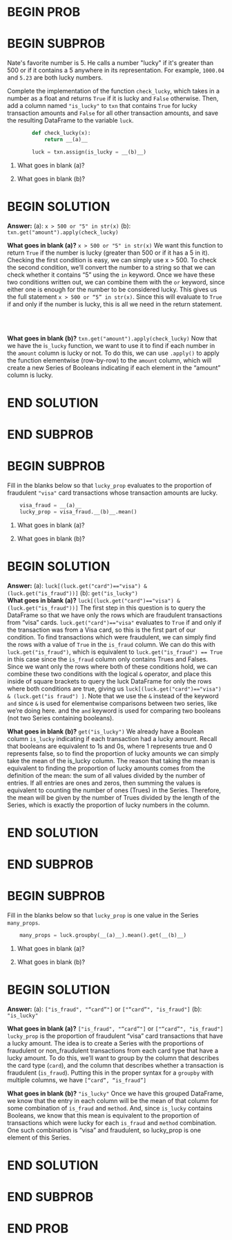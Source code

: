 # BEGIN PROB

# BEGIN SUBPROB

Nate's favorite number is 5. He calls a number "lucky\" if it's greater
than 500 or if it contains a 5 anywhere in its representation. For
example, `1000.04` and `5.23` are both lucky numbers.

Complete the implementation of the function `check_lucky`, which takes
in a number as a float and returns `True` if it is lucky and `False`
otherwise. Then, add a column named `"is_lucky"` to `txn` that contains
`True` for lucky transaction amounts and `False` for all other
transaction amounts, and save the resulting DataFrame to the variable
`luck`.
```py
        def check_lucky(x):
            return __(a)__

        luck = txn.assign(is_lucky = __(b)__)
```

1.  What goes in blank (a)?


2.  What goes in blank (b)?


# BEGIN SOLUTION
**Answer:** (a): `x > 500 or "5" in str(x)`
(b): `txn.get("amount").apply(check_lucky)`

**What goes in blank (a)?** `x > 500 or "5" in str(x)`
We want this function to return `True` if the number is lucky (greater than 500 or if it has a 5 in it). Checking the first condition is easy,
 we can simply use x > 500. To check the second condition, we’ll convert the number to a string so that we can check whether it contains “5” using the `in` keyword.
  Once we have these two conditions written out, we can combine them with the `or` keyword, since either one is enough for the number to be considered lucky. 
  This gives us the full statement `x > 500 or “5” in str(x)`. Since this will evaluate to `True` if and only if the number is lucky, this is all we need in the return statement.


<br><br>

**What goes in blank (b)?** `txn.get("amount").apply(check_lucky)`
Now that we have the i`s_lucky` function, we want to use it to find if each number in the `amount` column is lucky or not. To do this, we 
can use `.apply()` to apply the function elementwise (row-by-row) to the `amount` column, which will create a new Series of Booleans indicating 
if each element in the “amount” column is lucky.


# END SOLUTION

# END SUBPROB

# BEGIN SUBPROB

Fill in the blanks below so that `lucky_prop` evaluates to the
proportion of fraudulent `"visa"` card transactions whose transaction
amounts are lucky.
```py
    visa_fraud = __(a)__
    lucky_prop = visa_fraud.__(b)__.mean()
```

1.  What goes in blank (a)?

2.  What goes in blank (b)?

# BEGIN SOLUTION
**Answer:** (a): `luck[(luck.get("card")=="visa") &`\
    `(luck.get("is_fraud"))]`
(b): `get("is_lucky")`   
**What goes in blank (a)?** `luck[(luck.get("card")=="visa") &`\
    `(luck.get("is_fraud"))]`
    The first step in this question is to query the DataFrame so that we have only the rows which are fraudulent transactions from “visa” cards. `luck.get("card")=="visa"` evaluates to `True` if and only if the 
    transaction was from a Visa card, so this is the first part of our condition. To find transactions which were fraudulent, we can 
    simply find the rows with a value of `True` in the `is_fraud` column. We can do this with `luck.get("is_fraud")`, which is equivalent to `luck.get("is_fraud") == True` 
    in this case since the `is_fraud` column only contains Trues and Falses.  Since we want only the rows where both of these conditions hold, we can combine these two conditions with the logical `&` operator, 
    and place this inside of square brackets to query the luck DataFrame for only the rows where both conditions are true, giving us `luck[(luck.get("card")=="visa") & (luck.get("is fraud") ]`. 
    Note that we use the `&` instead of the keyword `and` since `&` is used for elementwise comparisons between two series, like we’re doing here. and the `and` keyword is used for comparing two booleans (not two Series containing booleans). 


**What goes in blank (b)?** `get("is_lucky")`
We already have a Boolean column `is_lucky` indicating if each transaction had a lucky amount. Recall that booleans are equivalent to 1s and 0s, where 1 represents true and 0 represents false,
 so to find the proportion of lucky amounts we can simply take the mean of the is_lucky column. The reason that taking the mean is equivalent to finding the proportion of lucky amounts comes from 
 the definition of the mean: the sum of all values divided by the number of entries. If all entries are ones and zeros, then summing the values is equivalent to counting the number of ones (Trues) 
 in the Series. Therefore, the mean will be given by the number of Trues divided by the length of the Series, which is exactly the proportion of lucky numbers in the column.


# END SOLUTION

# END SUBPROB

# BEGIN SUBPROB

Fill in the blanks below so that `lucky_prop` is one value in the Series
`many_props`.

```py
    many_props = luck.groupby(__(a)__).mean().get(__(b)__)
```

1.  What goes in blank (a)?

2.  What goes in blank (b)?

# BEGIN SOLUTION
**Answer:** (a): `["is_fraud", "“card”"]` or `["“card”", "is_fraud"]`
(b): `"is_lucky"`

**What goes in blank (a)?** `["is_fraud", "“card”"]` or `["“card”", "is_fraud"]`
`lucky_prop` is the proportion of fraudulent “visa” card transactions that have a lucky amount. The idea is to create a Series with the proportions of fraudulent or non_fraudulent transactions from 
each card type that have a lucky amount. To do this, we’ll want to group by the column that describes the card type (`card`), and the column that describes whether a transaction is fraudulent (`is_fraud`). 
Putting this in the proper syntax for a `groupby` with multiple columns, we have `[“card”, “is_fraud”]`


**What goes in blank (b)?** `"is_lucky"`
Once we have this grouped DataFrame, we know that the entry in each column will be the mean of that column for some combination of `is_fraud` and `method`. And, since `is_lucky` contains Booleans, we know 
that this mean is equivalent to the proportion of transactions which were lucky for each `is_fraud` and `method` combination. One such combination is “visa” and fraudulent, so lucky_prop is one element of this Series.


# END SOLUTION

# END SUBPROB

# END PROB
